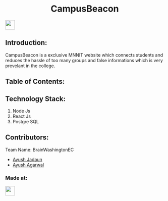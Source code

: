 <h1 align="center">CampusBeacon</h1>
<p align="center">
</p>
<a href="https://weekendofcode.computercodingclub.in/"> <img src="https://i.postimg.cc/njCM24kx/woc.jpg" height=30px> </a>

## Introduction:
  CampusBeacon is a exclusive MNNIT website which connects students and reduces the hassle of too many groups and false informations which is very prevelant in the college.
  
## Table of Contents:

## Technology Stack:
  1) Node Js
  2) React Js
  3) Postgre SQL 
  

## Contributors:

Team Name: BrainWashingtonEC

* [Ayush Jadaun](https://github.com/ayush-jadaun)
* [Ayush Agarwal](https://github.com/ayushagr101)


### Made at:



<a href="[https://hack36.com](https://weekendofcode.computercodingclub.in/)"> <img src="https://i.postimg.cc/Z9fC676j/devjam.jpg" height=30px> </a>

